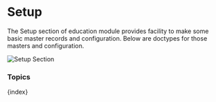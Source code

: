 <!-- add-breadcrumbs -->
# Setup

The Setup section of education module provides facility to make some basic master records and configuration. Below are doctypes for those masters and configuration.

<img class="screenshot" alt="Setup Section" src="{{docs_base_url}}/assets/img/education/setup/setup.png">

### Topics

{index}